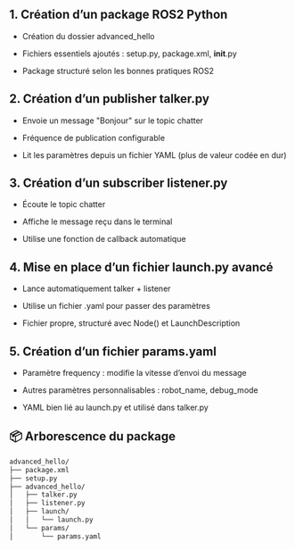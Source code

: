 ## 1. Création d’un package ROS2 Python
- Création du dossier advanced_hello

- Fichiers essentiels ajoutés : setup.py, package.xml, __init__.py

- Package structuré selon les bonnes pratiques ROS2

## 2. Création d’un publisher talker.py
- Envoie un message "Bonjour" sur le topic chatter

- Fréquence de publication configurable

- Lit les paramètres depuis un fichier YAML (plus de valeur codée en dur)

## 3. Création d’un subscriber listener.py
- Écoute le topic chatter

- Affiche le message reçu dans le terminal

- Utilise une fonction de callback automatique

## 4. Mise en place d’un fichier launch.py avancé
- Lance automatiquement talker + listener

- Utilise un fichier .yaml pour passer des paramètres

- Fichier propre, structuré avec Node() et LaunchDescription

## 5. Création d’un fichier params.yaml
- Paramètre frequency : modifie la vitesse d’envoi du message

- Autres paramètres personnalisables : robot_name, debug_mode

- YAML bien lié au launch.py et utilisé dans talker.py

## 📦 Arborescence du package

```bash
advanced_hello/
├── package.xml
├── setup.py
├── advanced_hello/
│   ├── talker.py
│   ├── listener.py
│   ├── launch/
│   │   └── launch.py
│   └── params/
│       └── params.yaml

